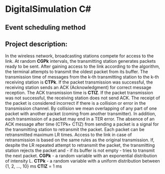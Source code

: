 # DigitalSimulation C#
## Event scheduling method
 ## Project description:
In the wireless network, broadcasting stations compete for access to the link. At random **CGPk** intervals, the transmitting station generates packets ready to be sent. After gaining access to the link according to the algorithm, the terminal attempts to transmit the oldest packet from its buffer.  The transmission time of messages from the k-th transmitting station to the k-th receiving station is **CTPk**. If the packet transmission was successful, the receiving station sends an ACK (Acknowledgment) for correct message reception. The ACK transmission time is **CTIZ**. If the packet transmission was not successful, the receiving station does not send ACK. The receipt of the packet is considered incorrect if there is a collision or error in the transmission channel. By collision we mean overlapping of any part of one packet with another packet (coming from another transmitter). In addition, each transmission of a packet may end in a TER error. The absence of an ACK message after time (CTPk+ CTIZ) from sending a packet is a signal for the transmitting station to retransmit the packet. Each packet can be retransmitted maximum LR times. Access to the link in case of retransmission is based on the same rules as the original transmission. If, despite the LR repeated attempt to retransmit the packet, the transmitting station rejects the packet and - if its buffer is not empty - tries to transmit the next packet.
**CGPk** - a random variable with an exponential distribution of intensity L.
**CTPk** - a random variable with a uniform distribution between {1, 2, ..., 10} ms
**CTIZ** = 1 ms

